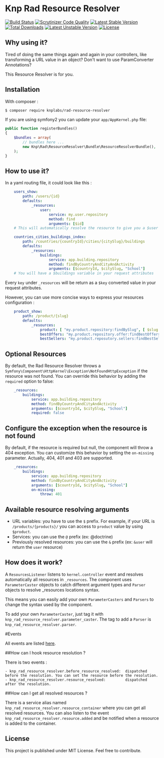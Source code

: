 # Knp Rad Resource Resolver

[![Build Status](https://travis-ci.org/KnpLabs/rad-resource-resolver.svg?branch=master)](https://travis-ci.org/KnpLabs/rad-resource-resolver)
[![Scrutinizer Code Quality](https://scrutinizer-ci.com/g/KnpLabs/rad-resource-resolver/badges/quality-score.png?b=master)](https://scrutinizer-ci.com/g/KnpLabs/rad-resource-resolver/?branch=master)
[![Latest Stable Version](https://poser.pugx.org/knplabs/rad-resource-resolver/v/stable)](https://packagist.org/packages/knplabs/rad-resource-resolver) [![Total Downloads](https://poser.pugx.org/knplabs/rad-resource-resolver/downloads)](https://packagist.org/packages/knplabs/rad-resource-resolver) [![Latest Unstable Version](https://poser.pugx.org/knplabs/rad-resource-resolver/v/unstable)](https://packagist.org/packages/knplabs/rad-resource-resolver) [![License](https://poser.pugx.org/knplabs/rad-resource-resolver/license)](https://packagist.org/packages/knplabs/rad-resource-resolver)

## Why using it?
Tired of doing the same things again and again in your controllers, like transforming a URL value in an object?
Don't want to use ParamConverter Annotations?

This Resource Resolver is for you.

## Installation

With composer :

```bash
$ composer require knplabs/rad-resource-resolver
```

If you are using symfony2 you can update your `app/AppKernel.php` file:

```php
public function registerBundles()
{
    $bundles = array(
        // bundles here ...
        new Knp\Rad\ResourceResolver\Bundle\ResourceResolverBundle(),
    );
}
```
 
## How to use it?

In a yaml routing file, it could look like this :

```yaml
    users_show:
        path: /users/{id}
        defaults:
            _resources:
                user:
                    service: my.user.repository
                    method: find
                    arguments: [$id]
    # This will automatically resolve the resource to give you a $user object in your request attributes
```
        
```yaml
    countries_cities_buildings_index:
        path: /countries/{countryId}/cities/{citySlug}/buildings
        defaults:
            _resources:
                buildings:
                    service: app.building.repository
                    method: findByCountryAndCityAndActivity
                    arguments: [$countryId, $citySlug, "School"]
    # You will have a $buildings variable in your request attributes
```

Every `key` under `_resources` will be return as a `$key` converted value in your request attributes.

However, you can use more concise ways to express your resources configuration :

```yaml
    product_show:
        path: /product/{slug}
        defaults:
            _resources:
                product: [ "my.product.repository:findBySlug", [ $slug ] ]
                bestOffers: "my.product.repository.offer:findBestOffers"
                bestSellers: "my.product.reposutory.sellers:findBestSellers"

```

## Optional Resources

By default, the Rad Resource Resolver throws a `Symfony\Component\HttpKernel\Exception\NotFoundHttpException` if the resource was not found. You can override this behavior by adding the `required` option to false:

```yaml
    _resources:
        buildings:
            service: app.building.repository
            method: findByCountryAndCityAndActivity
            arguments: [$countryId, $citySlug, "School"]
            required: false
```

## Configure the exception when the resource is not found

By default, if the resource is required but null, the component will throw a 404 exception. You can customize this behavior by setting the `on-missing` parameter. Actually, 404, 401 and 403 are supported.

```yaml
    _resources:
        buildings:
            service: app.building.repository
            method: findByCountryAndCityAndActivity
            arguments: [$countryId, $citySlug, "School"]
            on-missing:
                throw: 401
```

## Available resource resolving arguments

- URL variables: you have to use the `$` prefix. For example, if your URL is `/products/{products}/` you can access to `product` value by using `$product`.
- Services: you can use the `@` prefix (ex: @doctrine)
- Previously resolved resources: you can use the `&` prefix (ex: `&user` will return the `user` resource)

## How does it work?

A `ResourcesListener` listens to `kernel.controller` event and resolves automatically all resources in `_resources`.
The component uses `ParameterCaster` objects to catch different argument types and `Parser` objects to resolve _resources locations syntax.

This means you can easily add your own `ParameterCasters` and `Parsers` to change the syntax used by the component.

To add your own `ParameterCaster`, just tag it with `knp_rad_resource_resolver.parameter_caster`.
The tag to add a `Parser` is `knp_rad_resource_resolver.parser`.

#Events

All events are listed [here](./src/Knp/Rad/ResourceResolver/Events.php).

##How can I hook resource resolution ?

There is two events : 

    - knp_rad_resource_resolver.before_resource_resolved:  dispatched before the resolution. You can set the resource before the resolution.
    - knp_rad_resource_resolver.resource_resolved:         dispatched after the resolution.

##How can I get all resolved resources ?

There is a service alias named `knp_rad_resource_resolver.resource_container` where you can get all resolved resources. You can also listen to the event `knp_rad_resource_resolver.resource.added` and be notified when a resource is added to the container.

## License
This project is published under MIT License. Feel free to contribute.


